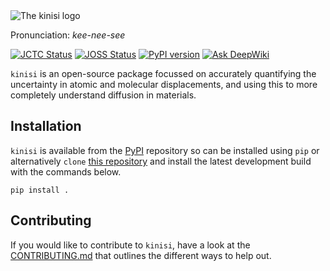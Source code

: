 <picture>
  <source media="(prefers-color-scheme: light)" srcset="https://github.com/kinisi-dev/kinisi/blob/main/docs/source/_static/logo_light.png?raw=true">
  <source media="(prefers-color-scheme: dark)" srcset="https://github.com/kinisi-dev/kinisi/blob/main/docs/source/_static/logo_dark.png?raw=true">
  <img alt="The kinisi logo" src="https://github.com/kinisi-dev/kinisi/blob/main/docs/source/_static/logo_light.png?raw=true">
</picture>

Pronunciation: *kee-nee-see*

[![JCTC Status](https://img.shields.io/badge/JCTC-10.1021/acs.jctc.4c01249-blue.svg)](https://doi.org/10.1021/acs.jctc.4c01249)
[![JOSS Status](https://joss.theoj.org/papers/1ae102ffb6b3c63b04c002976440815d/status.svg)](https://joss.theoj.org/papers/1ae102ffb6b3c63b04c002976440815d)
[![PyPI version](https://badge.fury.io/py/kinisi.svg)](https://badge.fury.io/py/kinisi)
[![Ask DeepWiki](https://deepwiki.com/badge.svg)](https://deepwiki.com/kinisi-dev/kinisi)

`kinisi` is an open-source package focussed on accurately quantifying the uncertainty in atomic and molecular displacements, and using this to more completely understand diffusion in materials.

## Installation

`kinisi` is available from the [PyPI](https://pypi.org/project/kinisi/) repository so can be installed using `pip` or alternatively `clone` [this repository](https://github.com/kinisi-dev/kinisi) and install the latest development build with the commands below.

```
pip install .
```

## Contributing

If you would like to contribute to `kinisi`, have a look at the [CONTRIBUTING.md](https://github.com/kinisi-dev/kinisi/blob/master/CONTRIBUTING.md) that outlines the different ways to help out.

